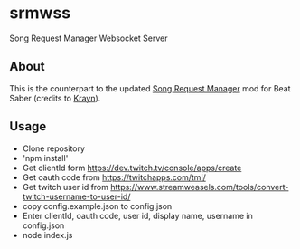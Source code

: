 # srmwss
Song Request Manager Websocket Server

## About

This is the counterpart to the updated [Song Request Manager](https://github.com/angturil/SongRequestManager) mod for Beat Saber (credits to [Krayn](https://github.com/Krayn)).

## Usage

- Clone repository
- 'npm install'
- Get clientId form https://dev.twitch.tv/console/apps/create
- Get oauth code from https://twitchapps.com/tmi/
- Get twitch user id from https://www.streamweasels.com/tools/convert-twitch-username-to-user-id/
- copy config.example.json to config.json
- Enter clientId, oauth code, user id, display name, username in config.json
- node index.js
